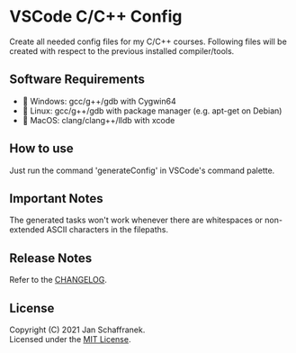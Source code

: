 # VSCode C/C++ Config

Create all needed config files for my C/C++ courses.
Following files will be created with respect to the previous installed compiler/tools.

## Software Requirements

- 🔧 Windows: gcc/g++/gdb with Cygwin64
- 🔧 Linux: gcc/g++/gdb with package manager (e.g. apt-get on Debian)
- 🔧 MacOS: clang/clang++/lldb with xcode

## How to use

Just run the command 'generateConfig' in VSCode's command palette.

## Important Notes

The generated tasks won't work whenever there are whitespaces or non-extended ASCII characters in the filepaths.

## Release Notes

Refer to the [CHANGELOG](CHANGELOG.md).

## License

Copyright (C) 2021 Jan Schaffranek.  
Licensed under the [MIT License](LICENSE).
